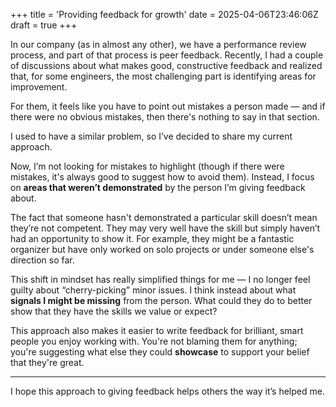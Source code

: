 +++
title = 'Providing feedback for growth'
date = 2025-04-06T23:46:06Z
draft = true
+++

In our company (as in almost any other), we have a performance review process, and part of that process is peer feedback. Recently, I had a couple of discussions about what makes good, constructive feedback and realized that, for some engineers, the most challenging part is identifying areas for improvement. 

For them, it feels like you have to point out mistakes a person made — and if there were no obvious mistakes, then there's nothing to say in that section.

I used to have a similar problem, so I’ve decided to share my current approach.

<!--more-->

Now, I’m not looking for mistakes to highlight (though if there were mistakes, it's always good to suggest how to avoid them). Instead, I focus on **areas that weren’t demonstrated** by the person I’m giving feedback about.

The fact that someone hasn't demonstrated a particular skill doesn’t mean they’re not competent. They may very well have the skill but simply haven’t had an opportunity to show it. For example, they might be a fantastic organizer but have only worked on solo projects or under someone else's direction so far.

This shift in mindset has really simplified things for me — I no longer feel guilty about “cherry-picking” minor issues. I think instead about what **signals I might be missing** from the person. What could they do to better show that they have the skills we value or expect?

This approach also makes it easier to write feedback for brilliant, smart people you enjoy working with. You're not blaming them for anything; you're suggesting what else they could **showcase** to support your belief that they're great.

---

I hope this approach to giving feedback helps others the way it’s helped me.
